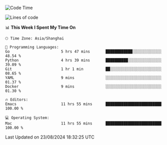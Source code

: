<!--START_SECTION:waka-->
![Code Time](http://img.shields.io/badge/Code%20Time-2%2C147%20hrs%2041%20mins-blue)

![Lines of code](https://img.shields.io/badge/From%20Hello%20World%20I%27ve%20Written-308.0%20thousand%20lines%20of%20code-blue)

📊 **This Week I Spent My Time On** 

```text
🕑︎ Time Zone: Asia/Shanghai

💬 Programming Languages: 
Go                       5 hrs 47 mins       ████████████░░░░░░░░░░░░░   48.54 % 
Python                   4 hrs 39 mins       ██████████░░░░░░░░░░░░░░░   39.09 % 
Git                      1 hr 1 min          ██░░░░░░░░░░░░░░░░░░░░░░░   08.65 % 
YAML                     9 mins              ░░░░░░░░░░░░░░░░░░░░░░░░░   01.37 % 
Docker                   9 mins              ░░░░░░░░░░░░░░░░░░░░░░░░░   01.30 % 

🔥 Editors: 
Emacs                    11 hrs 55 mins      █████████████████████████   100.00 % 

💻 Operating System: 
Mac                      11 hrs 55 mins      █████████████████████████   100.00 % 
```


 Last Updated on 23/08/2024 18:32:25 UTC
<!--END_SECTION:waka-->
